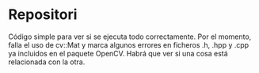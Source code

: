 # Repositori
Código simple para ver si se ejecuta todo correctamente.
Por el momento, falla el uso de cv::Mat y marca algunos errores en ficheros .h, .hpp y .cpp ya incluidos en el paquete OpenCV. 
Habrá que ver si una cosa está relacionada con la otra. 
